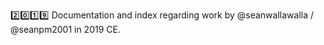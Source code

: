 2️⃣️0️⃣️1️⃣️9️⃣️ Documentation and index regarding work by @seanwallawalla / @seanpm2001 in 2019 CE.
